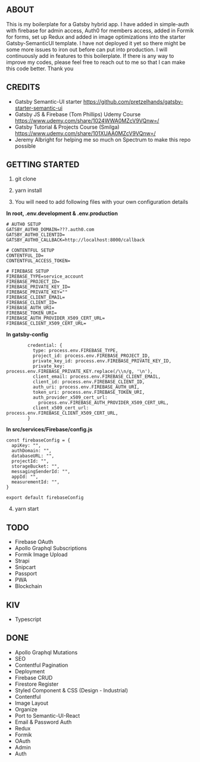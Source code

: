 ## ABOUT

This is my boilerplate for a Gatsby hybrid app. I have added in simple-auth with firebase for admin access, Auth0 for members access, added in Formik for forms, set up Redux and added in image optimizations into the starter Gatsby-SemanticUI template. I have not deployed it yet so there might be some more issues to iron out before can put into production. I will continuously add in features to this boilerplate. If there is any way to improve my codes, please feel free to reach out to me so that I can make this code better. Thank you

## CREDITS

- Gatsby Semantic-UI starter https://github.com/pretzelhands/gatsby-starter-semantic-ui
- Gatsby JS & Firebase (Tom Phillips) Udemy Course https://www.udemy.com/share/1024WWA0MZcV9VQnw=/
- Gatsby Tutorial & Projects Course (Smilga) https://www.udemy.com/share/101XUAA0MZcV9VQnw=/
- Jeremy Albright for helping me so much on Spectrum to make this repo possible

## GETTING STARTED

1. git clone <Directory>

2. yarn install

3. You will need to add following files with your own configuration details

**In root, .env.development & .env.production**

```
# AUTH0 SETUP
GATSBY_AUTH0_DOMAIN=???.auth0.com
GATSBY_AUTH0_CLIENTID=
GATSBY_AUTH0_CALLBACK=http://localhost:8000/callback

# CONTENTFUL SETUP
CONTENTFUL_ID=
CONTENTFUL_ACCESS_TOKEN=

# FIREBASE SETUP
FIREBASE_TYPE=service_account
FIREBASE_PROJECT_ID=
FIREBASE_PRIVATE_KEY_ID=
FIREBASE_PRIVATE_KEY=""
FIREBASE_CLIENT_EMAIL=
FIREBASE_CLIENT_ID=
FIREBASE_AUTH_URI=
FIREBASE_TOKEN_URI=
FIREBASE_AUTH_PROVIDER_X509_CERT_URL=
FIREBASE_CLIENT_X509_CERT_URL=
```

**In gatsby-config**

```
        credential: {
          type: process.env.FIREBASE_TYPE,
          project_id: process.env.FIREBASE_PROJECT_ID,
          private_key_id: process.env.FIREBASE_PRIVATE_KEY_ID,
          private_key: process.env.FIREBASE_PRIVATE_KEY.replace(/\\n/g, '\n'),
          client_email: process.env.FIREBASE_CLIENT_EMAIL,
          client_id: process.env.FIREBASE_CLIENT_ID,
          auth_uri: process.env.FIREBASE_AUTH_URI,
          token_uri: process.env.FIREBASE_TOKEN_URI,
          auth_provider_x509_cert_url:
            process.env.FIREBASE_AUTH_PROVIDER_X509_CERT_URL,
          client_x509_cert_url: process.env.FIREBASE_CLIENT_X509_CERT_URL,
        }

```

**In src/services/Firebase/config.js**

```
const firebaseConfig = {
  apiKey: "",
  authDomain: "",
  databaseURL: "",
  projectId: "",
  storageBucket: "",
  messagingSenderId: "",
  appId: "",
  measurementId: "",
}

export default firebaseConfig
```

4. yarn start

## TODO

- Firebase OAuth
- Apollo Graphql Subscriptions
- Formik Image Upload
- Strapi
- Snipcart
- Passport
- PWA
- Blockchain

## KIV

- Typescript

## DONE

- Apollo Graphql Mutations
- SEO
- Contentful Pagination
- Deployment
- Firebase CRUD
- Firestore Register
- Styled Component & CSS (Design - Industrial)
- Contentful
- Image Layout
- Organize
- Port to Semantic-UI-React
- Email & Password Auth
- Redux
- Formik
- OAuth
- Admin
- Auth
